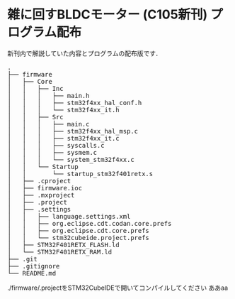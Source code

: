 # 雑に回すBLDCモーター (C105新刊) プログラム配布
新刊内で解説していた内容とプログラムの配布版です．
<pre>
.
├── firmware
│   ├── Core
│   │   ├── Inc
│   │   │   ├── main.h
│   │   │   ├── stm32f4xx_hal_conf.h
│   │   │   └── stm32f4xx_it.h
│   │   ├── Src
│   │   │   ├── main.c
│   │   │   ├── stm32f4xx_hal_msp.c
│   │   │   ├── stm32f4xx_it.c
│   │   │   ├── syscalls.c
│   │   │   ├── sysmem.c
│   │   │   └── system_stm32f4xx.c
│   │   └── Startup
│   │       └── startup_stm32f401retx.s
│   ├── .cproject
│   ├── firmware.ioc
│   ├── .mxproject
│   ├── .project
│   ├── .settings
│   │   ├── language.settings.xml
│   │   ├── org.eclipse.cdt.codan.core.prefs
│   │   ├── org.eclipse.cdt.core.prefs
│   │   └── stm32cubeide.project.prefs
│   ├── STM32F401RETX_FLASH.ld
│   └── STM32F401RETX_RAM.ld
├── .git
├── .gitignore
└── README.md
</pre>

./firmware/.projectをSTM32CubeIDEで開いてコンパイルしてください
ああaa